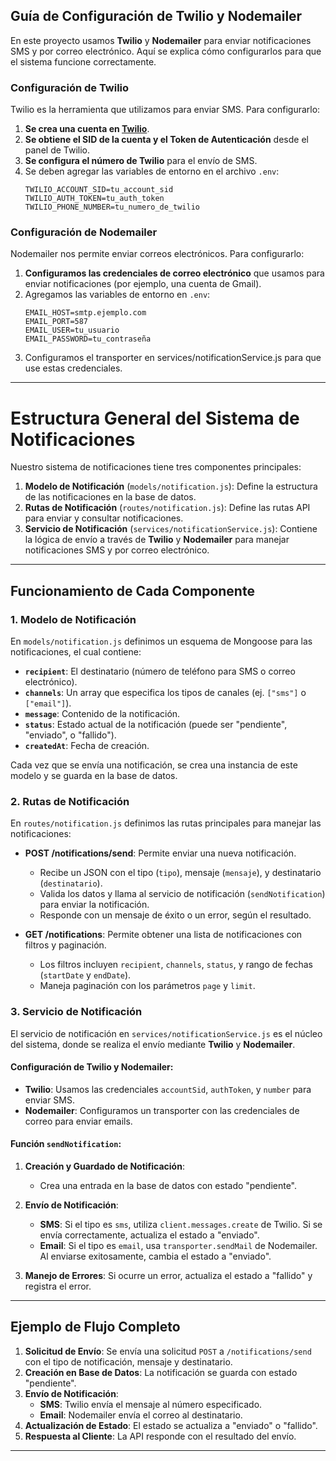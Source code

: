 ## Guía de Configuración de Twilio y Nodemailer

En este proyecto usamos **Twilio** y **Nodemailer** para enviar notificaciones SMS y por correo electrónico. Aquí se explica cómo configurarlos para que el sistema funcione correctamente.

### Configuración de Twilio

Twilio es la herramienta que utilizamos para enviar SMS. Para configurarlo:

1. **Se crea una cuenta en [Twilio](https://www.twilio.com/)**.
2. **Se obtiene el SID de la cuenta y el Token de Autenticación** desde el panel de Twilio.
3. **Se configura el número de Twilio** para el envío de SMS.
4. Se deben agregar las variables de entorno en el archivo `.env`:
   ```plaintext
   TWILIO_ACCOUNT_SID=tu_account_sid
   TWILIO_AUTH_TOKEN=tu_auth_token
   TWILIO_PHONE_NUMBER=tu_numero_de_twilio
### Configuración de Nodemailer

Nodemailer nos permite enviar correos electrónicos. Para configurarlo:

1. **Configuramos las credenciales de correo electrónico** que usamos para enviar notificaciones (por ejemplo, una cuenta de Gmail).
2. Agregamos las variables de entorno en `.env`:
   ```plaintext
   EMAIL_HOST=smtp.ejemplo.com
   EMAIL_PORT=587
   EMAIL_USER=tu_usuario
   EMAIL_PASSWORD=tu_contraseña
3. Configuramos el transporter en services/notificationService.js para que use estas credenciales.

---

# Estructura General del Sistema de Notificaciones

Nuestro sistema de notificaciones tiene tres componentes principales:

1. **Modelo de Notificación** (`models/notification.js`): Define la estructura de las notificaciones en la base de datos.
2. **Rutas de Notificación** (`routes/notification.js`): Define las rutas API para enviar y consultar notificaciones.
3. **Servicio de Notificación** (`services/notificationService.js`): Contiene la lógica de envío a través de **Twilio** y **Nodemailer** para manejar notificaciones SMS y por correo electrónico.

---

## Funcionamiento de Cada Componente

### 1. Modelo de Notificación

En `models/notification.js` definimos un esquema de Mongoose para las notificaciones, el cual contiene:

- **`recipient`**: El destinatario (número de teléfono para SMS o correo electrónico).
- **`channels`**: Un array que especifica los tipos de canales (ej. `["sms"]` o `["email"]`).
- **`message`**: Contenido de la notificación.
- **`status`**: Estado actual de la notificación (puede ser "pendiente", "enviado", o "fallido").
- **`createdAt`**: Fecha de creación.

Cada vez que se envía una notificación, se crea una instancia de este modelo y se guarda en la base de datos.

### 2. Rutas de Notificación

En `routes/notification.js` definimos las rutas principales para manejar las notificaciones:

- **POST /notifications/send**: Permite enviar una nueva notificación.
  - Recibe un JSON con el tipo (`tipo`), mensaje (`mensaje`), y destinatario (`destinatario`).
  - Valida los datos y llama al servicio de notificación (`sendNotification`) para enviar la notificación.
  - Responde con un mensaje de éxito o un error, según el resultado.

- **GET /notifications**: Permite obtener una lista de notificaciones con filtros y paginación.
  - Los filtros incluyen `recipient`, `channels`, `status`, y rango de fechas (`startDate` y `endDate`).
  - Maneja paginación con los parámetros `page` y `limit`.

### 3. Servicio de Notificación

El servicio de notificación en `services/notificationService.js` es el núcleo del sistema, donde se realiza el envío mediante **Twilio** y **Nodemailer**.

#### Configuración de Twilio y Nodemailer:

- **Twilio**: Usamos las credenciales `accountSid`, `authToken`, y `number` para enviar SMS.
- **Nodemailer**: Configuramos un transporter con las credenciales de correo para enviar emails.

#### Función `sendNotification`:

1. **Creación y Guardado de Notificación**: 
   - Crea una entrada en la base de datos con estado "pendiente".

2. **Envío de Notificación**:
   - **SMS**: Si el tipo es `sms`, utiliza `client.messages.create` de Twilio. Si se envía correctamente, actualiza el estado a "enviado".
   - **Email**: Si el tipo es `email`, usa `transporter.sendMail` de Nodemailer. Al enviarse exitosamente, cambia el estado a "enviado".

3. **Manejo de Errores**: Si ocurre un error, actualiza el estado a "fallido" y registra el error.

---

## Ejemplo de Flujo Completo

1. **Solicitud de Envío**: Se envía una solicitud `POST` a `/notifications/send` con el tipo de notificación, mensaje y destinatario.
2. **Creación en Base de Datos**: La notificación se guarda con estado "pendiente".
3. **Envío de Notificación**:
   - **SMS**: Twilio envía el mensaje al número especificado.
   - **Email**: Nodemailer envía el correo al destinatario.
4. **Actualización de Estado**: El estado se actualiza a "enviado" o "fallido".
5. **Respuesta al Cliente**: La API responde con el resultado del envío.

---
